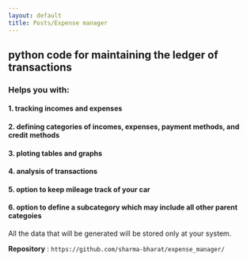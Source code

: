 ```yaml
---
layout: default 
title: Posts/Expense manager
---
```


## python code for maintaining the ledger of transactions
### Helps you with:
#### 1. tracking incomes and expenses
#### 2. defining categories of incomes, expenses, payment methods, and credit methods
#### 3. ploting tables and graphs
#### 4. analysis of transactions
#### 5. option to keep mileage track of your car
#### 6. option to define a subcategory which may include all other parent categoies

All the data that will be generated will be stored only at your system.

**Repository** : `https://github.com/sharma-bharat/expense_manager/`
